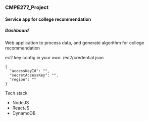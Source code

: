 ### CMPE277_Project

#### Service app for college recommendation

##### Dashboard

Web application to process data, and generate algorithm for college recommendation


ec2 key config in your own ./ec2/credential.json

```
{
  "accessKeyId": "",
  "secretAccessKey": "",
  "region": ""
}
```

Tech stack

* NodeJS
* ReactJS
* DynamoDB
